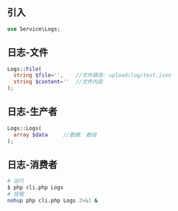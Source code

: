 ## 引入
```php
use Service\Logs;
```

## 日志-文件
```php
Logs::File(
  string $file='',    //文件路径: upload/log/test.json
  string $content=''  //文件内容
);
```

## 日志-生产者
```php
Logs::Logs(
  array $data     //数据: 数组
);
```

## 日志-消费者
```bash
# 运行
$ php cli.php Logs
# 挂载
nohup php cli.php Logs 2>&1 &
```

